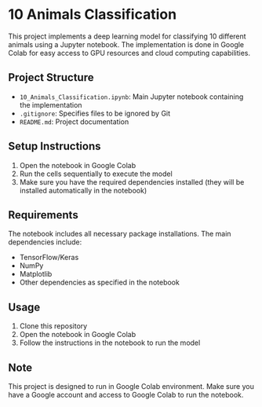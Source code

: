 # 10 Animals Classification

This project implements a deep learning model for classifying 10 different animals using a Jupyter notebook. The implementation is done in Google Colab for easy access to GPU resources and cloud computing capabilities.

## Project Structure

- `10_Animals_Classification.ipynb`: Main Jupyter notebook containing the implementation
- `.gitignore`: Specifies files to be ignored by Git
- `README.md`: Project documentation

## Setup Instructions

1. Open the notebook in Google Colab
2. Run the cells sequentially to execute the model
3. Make sure you have the required dependencies installed (they will be installed automatically in the notebook)

## Requirements

The notebook includes all necessary package installations. The main dependencies include:
- TensorFlow/Keras
- NumPy
- Matplotlib
- Other dependencies as specified in the notebook

## Usage

1. Clone this repository
2. Open the notebook in Google Colab
3. Follow the instructions in the notebook to run the model

## Note

This project is designed to run in Google Colab environment. Make sure you have a Google account and access to Google Colab to run the notebook. 